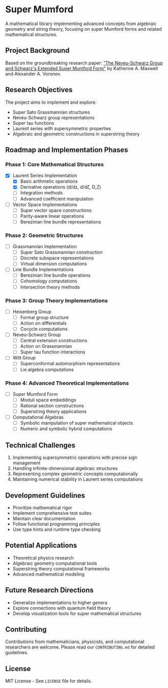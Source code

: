 # Super Mumford

A mathematical library implementing advanced concepts from algebraic geometry and string theory, focusing on super Mumford forms and related mathematical structures.

## Project Background

Based on the groundbreaking research paper: ["The Neveu-Schwarz Group and Schwarz's Extended Super Mumford Form"](https://arxiv.org/pdf/2412.18585) by Katherine A. Maxwell and Alexander A. Voronov.

## Research Objectives

The project aims to implement and explore:
- Super Sato Grassmannian structures
- Neveu-Schwarz group representations
- Super tau functions
- Laurent series with supersymmetric properties
- Algebraic and geometric constructions in superstring theory

## Roadmap and Implementation Phases

### Phase 1: Core Mathematical Structures
- [x] Laurent Series Implementation
  - [x] Basic arithmetic operations
  - [x] Derivative operations (d/dz, d/dζ, D_ζ)
  - [ ] Integration methods
  - [ ] Advanced coefficient manipulation

- [ ] Vector Space Implementations
  - [ ] Super vector space constructions
  - [ ] Parity-aware linear operations
  - [ ] Berezinian line bundle representations

### Phase 2: Geometric Structures
- [ ] Grassmannian Implementation
  - [ ] Super Sato Grassmannian construction
  - [ ] Discrete subspace representations
  - [ ] Virtual dimension computations

- [ ] Line Bundle Implementations
  - [ ] Berezinian line bundle operations
  - [ ] Cohomology computations
  - [ ] Intersection theory methods

### Phase 3: Group Theory Implementations
- [ ] Heisenberg Group
  - [ ] Formal group structure
  - [ ] Action on differentials
  - [ ] Cocycle computations

- [ ] Neveu-Schwarz Group
  - [ ] Central extension constructions
  - [ ] Action on Grassmannian
  - [ ] Super tau function interactions

- [ ] Witt Group
  - [ ] Superconformal automorphism representations
  - [ ] Lie algebra computations

### Phase 4: Advanced Theoretical Implementations
- [ ] Super Mumford Form
  - [ ] Moduli space embeddings
  - [ ] Rational section constructions
  - [ ] Superstring theory applications

- [ ] Computational Algebras
  - [ ] Symbolic manipulation of super mathematical objects
  - [ ] Numeric and symbolic hybrid computations

## Technical Challenges

1. Implementing supersymmetric operations with precise sign management
2. Handling infinite-dimensional algebraic structures
3. Representing complex geometric concepts computationally
4. Maintaining numerical stability in Laurent series computations

## Development Guidelines

- Prioritize mathematical rigor
- Implement comprehensive test suites
- Maintain clear documentation
- Follow functional programming principles
- Use type hints and runtime type checking

## Potential Applications

- Theoretical physics research
- Algebraic geometry computational tools
- Superstring theory computational frameworks
- Advanced mathematical modeling

## Future Research Directions

- Generalize implementations to higher genera
- Explore connections with quantum field theory
- Develop visualization tools for super mathematical structures

## Contributing

Contributions from mathematicians, physicists, and computational researchers are welcome. Please read our `CONTRIBUTING.md` for detailed guidelines.

## License

MIT License - See `LICENSE` file for details.